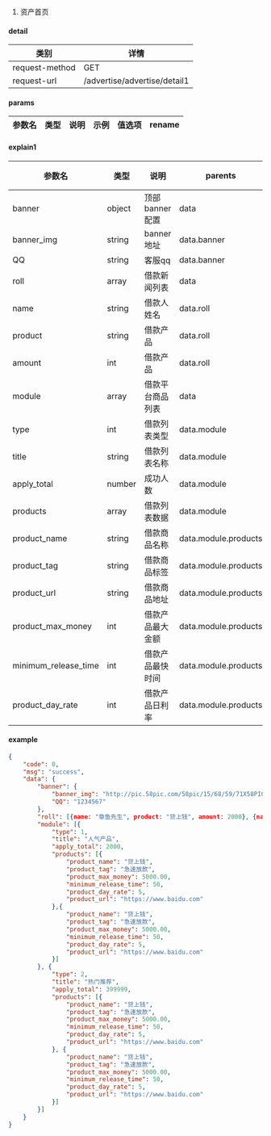 1. 资产首页

#### detail

| 类别 | 详情 |
| --- | --- |
| request-method | GET |
| request-url | /advertise/advertise/detail1 |

#### params

| 参数名    | 类型  | 说明     | 示例 | 值选项 | rename |
| --------- | ----- | -------- | ---- | --- | --- |

#### explain1

| 参数名           | 类型      | 说明                 | parents | 示例  | 值选项 | rename |
| --------------- | --------- | ------------------- | ------- | ---- | ----- | ------ |
| banner          |  object  | 顶部banner配置          | data    |  |  |  |
| banner_img | string | banner地址 | data.banner |  | | |
| QQ | string | 客服qq | data.banner |  | | |
| roll | array | 借款新闻列表 | data |  | | |
| name | string | 借款人姓名 | data.roll |  | | |
| product | string | 借款产品 | data.roll |  | | |
| amount | int | 借款产品 | data.roll |  | | |
| module | array | 借款平台商品列表 | data |  | | |
| type | int | 借款列表类型 | data.module |  | popularity: 1, hot: 2  | |
| title | string | 借款列表名称 | data.module |  |  | |
| apply_total | number | 成功人数 | data.module | | | |
| products | array | 借款列表数据 | data.module |  |  | |
| product_name | string | 借款商品名称 | data.module.products |  |  | |
| product_tag | string | 借款商品标签 | data.module.products |  |  | |
| product_url | string | 借款商品地址 | data.module.products |  |  | |
| product_max_money | int | 借款产品最大金额 | data.module.products |  |  | |
| minimum_release_time | int | 借款产品最快时间 | data.module.products |  |  | |
| product_day_rate | int | 借款产品日利率 | data.module.products |  |  | |




#### example

```json
{
    "code": 0,
    "msg": "success",
    "data": {
        "banner": {
            "banner_img": "http://pic.58pic.com/58pic/15/68/59/71X58PICNjx_1024.jpg",
            "QQ": "1234567"
        },
        "roll": [{name: "章鱼先生", product: "贷上钱", amount: 2000}, {name: "章鱼先生", product: "贷上钱1111", amount: 49999}],
        "module": [{
            "type": 1,
            "title": "人气产品",
            "apply_total": 2000,
            "products": [{
                "product_name": "贷上钱",
                "product_tag": "急速放款",
                "product_max_money": 5000.00,
                "minimum_release_time": 50,
                "product_day_rate": 5,
                "product_url": "https://www.baidu.com"
            },{
                "product_name": "贷上钱",
                "product_tag": "急速放款",
                "product_max_money": 5000.00,
                "minimum_release_time": 50,
                "product_day_rate": 5,
                "product_url": "https://www.baidu.com"
            }]
        }, {
            "type": 2,
            "title": "热门推荐",
            "apply_total": 399999,
            "products": [{
                "product_name": "贷上钱",
                "product_tag": "急速放款",
                "product_max_money": 5000.00,
                "minimum_release_time": 50,
                "product_day_rate": 5,
                "product_url": "https://www.baidu.com"
            }, {
                "product_name": "贷上钱",
                "product_tag": "急速放款",
                "product_max_money": 5000.00,
                "minimum_release_time": 50,
                "product_day_rate": 5,
                "product_url": "https://www.baidu.com"
            }]
        }]
    }
}

```